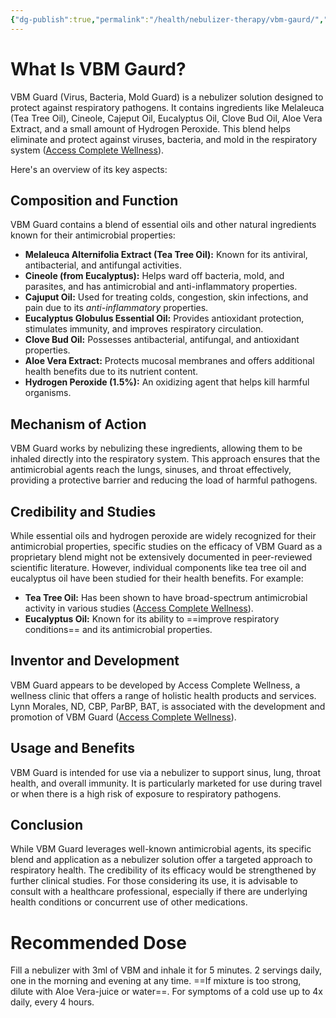 ```yaml
---
{"dg-publish":true,"permalink":"/health/nebulizer-therapy/vbm-gaurd/","created":"May 29, 2024, 8:51 PM"}
---
```



# What Is VBM Gaurd?

VBM Guard (Virus, Bacteria, Mold Guard) is a nebulizer solution designed to protect against respiratory pathogens. It contains ingredients like Melaleuca (Tea Tree Oil), Cineole, Cajeput Oil, Eucalyptus Oil, Clove Bud Oil, Aloe Vera Extract, and a small amount of Hydrogen Peroxide. This blend helps eliminate and protect against viruses, bacteria, and mold in the respiratory system​ ([Access Complete Wellness](https://www.accesscompletewellness.com/vbm-guard/))​.

Here's an overview of its key aspects:

## Composition and Function

VBM Guard contains a blend of essential oils and other natural ingredients known for their antimicrobial properties:

- **Melaleuca Alternifolia Extract (Tea Tree Oil):** Known for its antiviral, antibacterial, and antifungal activities.
- **Cineole (from Eucalyptus):** Helps ward off bacteria, mold, and parasites, and has antimicrobial and anti-inflammatory properties.
- **Cajuput Oil:** Used for treating colds, congestion, skin infections, and pain due to its *anti-inflammatory* properties.
- **Eucalyptus Globulus Essential Oil:** Provides antioxidant protection, stimulates immunity, and improves respiratory circulation.
- **Clove Bud Oil:** Possesses antibacterial, antifungal, and antioxidant properties.
- **Aloe Vera Extract:** Protects mucosal membranes and offers additional health benefits due to its nutrient content.
- **Hydrogen Peroxide (1.5%):** An oxidizing agent that helps kill harmful organisms.

## Mechanism of Action

VBM Guard works by nebulizing these ingredients, allowing them to be inhaled directly into the respiratory system. This approach ensures that the antimicrobial agents reach the lungs, sinuses, and throat effectively, providing a protective barrier and reducing the load of harmful pathogens.

## Credibility and Studies

While essential oils and hydrogen peroxide are widely recognized for their antimicrobial properties, specific studies on the efficacy of VBM Guard as a proprietary blend might not be extensively documented in peer-reviewed scientific literature. However, individual components like tea tree oil and eucalyptus oil have been studied for their health benefits. For example:

- **Tea Tree Oil:** Has been shown to have broad-spectrum antimicrobial activity in various studies​ ([Access Complete Wellness](https://www.accesscompletewellness.com/vbm-guard/))​.
- **Eucalyptus Oil:** Known for its ability to ==improve respiratory conditions== and its antimicrobial properties.

## Inventor and Development

VBM Guard appears to be developed by Access Complete Wellness, a wellness clinic that offers a range of holistic health products and services. Lynn Morales, ND, CBP, ParBP, BAT, is associated with the development and promotion of VBM Guard​ ([Access Complete Wellness](https://www.accesscompletewellness.com/vbm-guard/))​.

## Usage and Benefits

VBM Guard is intended for use via a nebulizer to support sinus, lung, throat health, and overall immunity. It is particularly marketed for use during travel or when there is a high risk of exposure to respiratory pathogens.

## Conclusion

While VBM Guard leverages well-known antimicrobial agents, its specific blend and application as a nebulizer solution offer a targeted approach to respiratory health. The credibility of its efficacy would be strengthened by further clinical studies. For those considering its use, it is advisable to consult with a healthcare professional, especially if there are underlying health conditions or concurrent use of other medications.

# Recommended Dose

Fill a nebulizer with 3ml of VBM and inhale it for 5 minutes. 2 servings daily, one in the morning and evening at any time. ==If mixture is too strong, dilute with Aloe Vera-juice or water==.
For symptoms of a cold use up to 4x daily, every 4 hours.